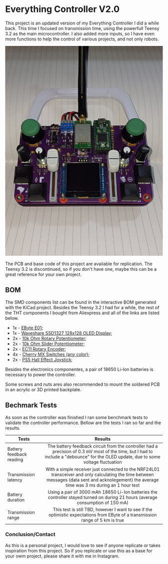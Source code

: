 # Everything Controller V2.0

This project is an updated version of my Everything Controller I did a while back. This time I focused on transmission time, using the powerfull Teensy 3.2 as the main microcontroller. I also added more inputs, so I have even more functions to help the control of various projects, and not only robots.

![Finished project](https://github.com/Nabinho/Everything-Controller-V2.0/blob/main/Photos/front.jpg "Finished project")

The PCB and base code of this project are available for replication. The Teensy 3.2 is discontinued, so if you don't have one, maybe this can be a great reference for your own project.

## BOM

The SMD components list can be found in the interactive BOM generated with the KiCad project. Besides the Teensy 3.2 I had for a while, the rest of the THT components I bought from Aliexpress and all of the links are listed below.

* 1x - [EByte E01](https://pt.aliexpress.com/item/1005001803228202.html?spm=a2g0o.order_list.order_list_main.110.3876caa4MgzPN5&gatewayAdapt=glo2bra);
* 1x - [Waveshare SSD1327 128x128 OLED Display](https://pt.aliexpress.com/item/32853228170.html?spm=a2g0o.order_list.order_list_main.22.3876caa4MgzPN5&gatewayAdapt=glo2bra);
* 2x - [10k Ohm Rotary Potentiometer](https://pt.aliexpress.com/item/1005005956593595.html?spm=a2g0o.order_list.order_list_main.34.3876caa4MgzPN5&gatewayAdapt=glo2bra);
* 2x - [10k Ohm Slider Potentiometer](https://pt.aliexpress.com/item/1005006075347058.html?spm=a2g0o.order_list.order_list_main.35.3876caa4MgzPN5&gatewayAdapt=glo2bra);
* 2x - [EC11 Rotary Encoder](https://pt.aliexpress.com/item/1005005882895811.html?spm=a2g0o.order_list.order_list_main.36.3876caa4MgzPN5&gatewayAdapt=glo2bra);
* 4x - [Cherry MX Switches (any color)](https://pt.aliexpress.com/item/1005006255961111.html?spm=a2g0o.cart.0.0.360c7f06wTXtF8&mp=1&gatewayAdapt=glo2bra);
* 2x - [PS5 Hall Effect Joystick](https://pt.aliexpress.com/item/1005006165745072.html?spm=a2g0o.order_list.order_list_main.58.3876caa4MgzPN5&gatewayAdapt=glo2bra);

Besides the electronics componentes, a pair of 18650 Li-Ion batteries is necessary to power the controller.

Some screws and nuts ares also recommended to mount the soldered PCB in an acrylic or 3D printed backplate.

## Bechmark Tests

As soon as the controller was finished I ran some benchmark tests to validate the controller performance. Bellow are the tests I ran so far and the results.

| Tests | Results |
| ------------- |:-------------:|
| Battery feedback reading | The battery feedback circuit from the controller had a precision of 0.3 mV most of the time, but I had to include a "debounce" for the OLED update, due to some voltage fluctuation |
| Transmission latency | With a simple receiver just connected to the NRF24L01 transceiver and only calculating the time between messages (data sent and acknolegement) the average time was 3 ms during an 1 hour test |
| Battery duration | Using a pair of 3000 mAh 18650 Li-Ion batteries the controller stayed turned on during 21 hours (average consumption of 150 mA) |
| Transmission range | This test is still TBD, however I want to see if the optimistic expectations from EByte of a transmission range of 5 km is true |

### Conclusion/Contact

As this is a personal project, I would love to see if anyone replicate or takes inspiration from this project. So if you replicate or use this as a base for your owm project, please share it with me in Instagram.
